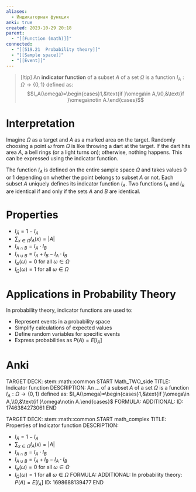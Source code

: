 ```yaml
---
aliases:
  - Индикаторная функция
anki: true
created: 2023-10-29 20:18
parent:
  - "[[Function (math)]]"
connected:
  - "[[519.21  Probability theory]]"
  - "[[Sample space]]"
  - "[[Event]]"
---
```


> [!tip] An **indicator function** of a subset $A$ of a set $\Omega$ 
> is a function $I_A: \Omega \rightarrow \{0,1\}$ defined as:
> $$I_A(\omega)=\begin{cases}1,&\text{if }\omega\in A,\\0,&\text{if }\omega\notin A.\end{cases}$$

# Interpretation

Imagine $\Omega$ as a target and $A$ as a marked area on the target. Randomly choosing a point $\omega$ from $\Omega$ is like throwing a dart at the target. If the dart hits area $A$, a bell rings (or a light turns on); otherwise, nothing happens. This can be expressed using the indicator function.

The function $I_A$ is defined on the entire sample space $\Omega$ and takes values 0 or 1 depending on whether the point belongs to subset $A$ or not. Each subset $A$ uniquely defines its indicator function $I_A$. Two functions $I_A$ and $I_B$ are identical if and only if the sets $A$ and $B$ are identical.

# Properties
- $I_{\bar{A}} = 1 - I_{A}$
- $\sum_{x\in \Omega}I_A(x)=|A|$
- $I_{A\cap B}=I_A\cdot I_B$
- $I_{A\cup B}=I_A + I_B - I_A\cdot I_B$
- $I_{\emptyset}(\omega) = 0 \text{ for all } \omega \in \Omega$
- $I_{\Omega}(\omega) = 1 \text{ for all } \omega \in \Omega$

# Applications in Probability Theory

In probability theory, indicator functions are used to:
- Represent events in a probability space
- Simplify calculations of expected values
- Define random variables for specific events
- Express probabilities as $P(A) = E[I_A]$

# Anki
TARGET DECK: stem::math::common
START
Math_TWO_side
TITLE: Indicator function
DESCRIPTION: An ... of a subset $A$ of a set $\Omega$ is a function $I_A: \Omega \rightarrow \{0,1\}$ defined as:
$I_A(\omega)=\begin{cases}1,&\text{if }\omega\in A,\\0,&\text{if }\omega\notin A.\end{cases}$
FORMULA: 
ADDITIONAL:
ID: 1746384273061
END

TARGET DECK: stem::math::common
START
math_complex
TITLE: Properties of Indicator function
DESCRIPTION: 
- $I_{\bar{A}} = 1 - I_{A}$
- $\sum_{x\in \Omega}I_A(x)=|A|$
- $I_{A\cap B}=I_A\cdot I_B$
- $I_{A\cup B}=I_A + I_B - I_A\cdot I_B$
- $I_{\emptyset}(\omega) = 0 \text{ for all } \omega \in \Omega$
- $I_{\Omega}(\omega) = 1 \text{ for all } \omega \in \Omega$
FORMULA: 
ADDITIONAL: In probability theory: $P(A) = E[I_A]$
ID: 1698688139477
END










